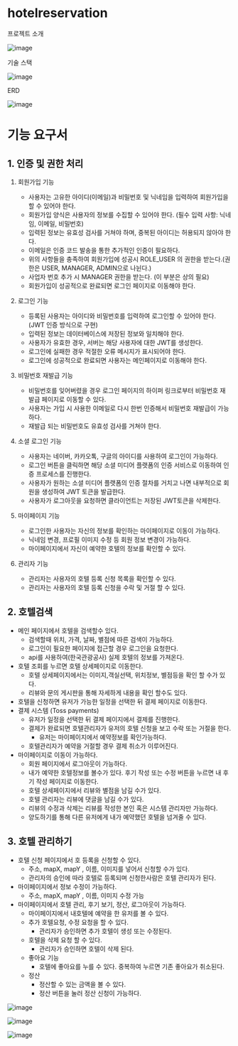 # hotelreservation

프로젝트 소개

![image](https://github.com/yunheejunn/hotel/assets/169603251/69affc80-4246-4150-b3b8-ee16c1467e24)

기술 스택

![image](https://github.com/yunheejunn/hotel/assets/169603251/30a38e6e-34ee-4b0e-9b88-4f5bf585f7aa)

ERD

![image](https://github.com/yunheejunn/hotel/assets/169603251/fb7b976c-96d7-4e57-bfda-b6cbd22d0fd4)



# 기능 요구서

## 1. 인증 및 권한 처리

1. 회원가입 기능
    - 사용자는 고유한 아이디(이메일)과 비밀번호 및 닉네임을 입력하여 회원가입을 할 수 있어야 한다.
    - 회원가입 양식은 사용자의 정보를 수집할 수 있어야 한다. (필수 입력 사항: 닉네임, 이메일, 비밀번호)
    - 입력된 정보는 유효성 검사를 거쳐야 하며, 중복된 아이디는 허용되지 않아야 한다.
    - 이메일은 인증 코드 발송을 통한 추가적인 인증이 필요하다.
    - 위의 사항들을 충족하여 회원가입에 성공시  ROLE_USER 의 권한을 받는다.(권한은 USER, MANAGER, ADMIN으로 나뉜다.)
    - 사업자 번호 추가 시 MANAGER 권한을 받는다. (이 부분은 상의 필요)
    - 회원가입이 성공적으로 완료되면 로그인 페이지로 이동해야 한다.
    
2. 로그인 기능
    - 등록된 사용자는 아이디와 비밀번호를 입력하여 로그인할 수 있어야 한다. (JWT 인증 방식으로 구현)
    - 입력된 정보는 데이터베이스에 저장된 정보와 일치해야 한다.
    - 사용자가 유효한 경우, 서버는 해당 사용자에 대한 JWT를 생성한다.
    - 로그인에 실패한 경우 적절한 오류 메시지가 표시되어야 한다.
    - 로그인에 성공적으로 완료되면 사용자는 메인페이지로 이동해야 한다.
    
3. 비밀번호 재발급 기능
    - 비밀번호를 잊어버렸을 경우 로그인 페이지의 하이퍼 링크로부터 비밀번호 재발급 페이지로 이동할 수 있다.
    - 사용자는 가입 시 사용한 이메일로 다시 한번 인증해서 비밀번호 재발급이 가능하다.
    - 재발급 되는 비밀번호도 유효성 검사를 거쳐야 한다.

1. 소셜 로그인 기능
    - 사용자는 네이버, 카카오톡, 구글의 아이디를 사용하여 로그인이 가능하다.
    - 로그인 버튼을 클릭하면 해당 소셜 미디어 플랫폼의 인증 서비스로 이동하여 인증 프로세스를 진행한다.
    - 사용자가 원하는 소셜 미디어 플랫폼의 인증 절차를 거치고 나면 내부적으로 회원을 생성하여 JWT 토큰을 발급한다.
    - 사용자가 로그아웃을 요청하면 클라이언트는 저장된 JWT토큰을 삭제한다.
    
2. 마이페이지 기능
    - 로그인한 사용자는 자신의 정보를 확인하는 마이페이지로 이동이 가능하다.
    - 닉네임 변경, 프로필 이미지 수정 등 회원 정보 변경이 가능하다.
    - 마이페이지에서 자신이 예약한 호텔의 정보를 확인할 수 있다.

1. 관리자 기능
    - 관리자는 사용자의 호텔 등록 신청 목록을 확인할 수 있다.
    - 관리자는 사용자의 호텔 등록 신청을 수락 및 거절 할 수 있다.

## 2. 호텔검색

- 메인 페이지에서 호텔을 검색할수 있다.
    - 검색할때 위치, 가격, 날짜, 별점에 따른 검색이 가능하다.
    - 로그인이 필요한 페이지에 접근할 경우 로그인을 요청한다.
    - api를 사용하여(한국관광공사) 실제 호텔의 정보를 가져온다.
- 호텔 조회를 누르면 호텔 상세페이지로 이동한다.
    - 호텔 상세페이지에서는 이미지,객실선택, 위치정보, 별점등을 확인 할 수가 있다.
    - 리뷰와 문의 게시판을 통해 자세하게 내용을 확인 할수도 있다.
- 호텔을 신청하면 유저가 가능한 일정을 선택한 뒤 결제 페이지로 이동한다.
- 결제 시스템 (Toss payments)
    - 유저가 일정을 선택한 뒤 결제 페이지에서 결제를 진행한다.
    - 결제가 완료되면 호텔관리자가 유저의 호텔 신청을 보고 수락 또는 거절을 한다.
        - 유저는 마이페이지에서 예약정보를 확인가능하다.
    - 호텔관리자가 예약을 거절할 경우 결제 취소가 이루어진다.
- 마이페이지로 이동이 가능하다.
    - 회원 페이지에서 로그아웃이 가능하다.
    - 내가 예약한 호텔정보를 볼수가 있다. 후기 작성 또는 수정 버튼을 누르면 내 후기 작성 페이지로 이동한다.
    - 호텔 상세페이지에서 리뷰와 별점을 남길 수가 있다.
    - 호텔 관리자는 리뷰에 댓글을 남길 수가 있다.
    - 리뷰의 수정과 삭제는 리뷰를 작성한 본인 혹은 시스템 관리자만 가능하다.
    - 양도하기를 통해 다른 유저에게 내가 예약했던 호텔을 넘겨줄 수 있다.
    

## 3. 호텔 관리하기

- 호텔 신청 페이지에서 호 등록을 신청할 수 있다.
    - 주소, mapX, mapY , 이름, 이미지를 넣어서 신청할 수가 있다.
    - 관리자의 승인에 따라 호텔로 등록되며 신청한사람은 호텔 관리자가 된다.
- 마이페이지에서 정보 수정이 가능하다.
    - 주소, mapX, mapY , 이름, 이미지 수정 가능
- 마이페이지에서 호텔 관리, 후기 보기, 정산, 로그아웃이 가능하다.
    - 마이페이지에서 내호텔에 예약을 한 유저를 볼 수 있다.
    - 추가 호텔요청, 수정 요청을 할 수 있다.
        - 관리자가 승인하면 추가 호텔이 생성 또는 수정된다.
    - 호텔을 삭제 요청 할 수 있다.
        - 관리자가 승인하면 호텔이 삭제 된다.
    - 좋아요 기능
        - 호텔에 좋아요를 누를 수 있다. 중복하여 누르면 기존 좋아요가 취소된다.
    - 정산
        - 정산할 수 있는 금액을 볼 수 있다.
        - 정산 버튼을 눌러 정산 신청이 가능하다.
          
   

![image](https://github.com/MarkZiRo/hotel/assets/37473857/a3de93ab-9717-41db-8948-baaa26d18f15)


![image](https://github.com/MarkZiRo/hotel/assets/37473857/36374b0d-9ea8-4609-9bc4-beb92b67c550)


![image](https://github.com/MarkZiRo/hotel/assets/37473857/ef3966fd-a31a-494c-8dec-517fee5d8ab8)

